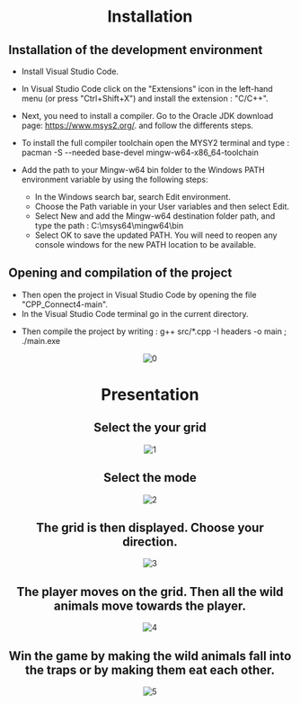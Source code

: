 <div align="center">
  
# Installation
  
</div>

## Installation of the development environment
  
 - Install Visual Studio Code.
 - In Visual Studio Code click on the "Extensions" icon in the left-hand menu (or press "Ctrl+Shift+X") and install the extension : "C/C++".
 - Next, you need to install a compiler. Go to the Oracle JDK download page: https://www.msys2.org/.
   and follow the differents steps.
 - To install the full compiler toolchain open the MYSY2 terminal and type : pacman -S --needed base-devel mingw-w64-x86_64-toolchain
 
 - Add the path to your Mingw-w64 bin folder to the Windows PATH environment variable by using the following steps:
     - In the Windows search bar, search Edit environment.
     - Choose the Path variable in your User variables and then select Edit.
     - Select New and add the Mingw-w64 destination folder path, and type the path : C:\msys64\mingw64\bin
     - Select OK to save the updated PATH. You will need to reopen any console windows for the new PATH location to be available.

## Opening and compilation of the project

- Then open the project in Visual Studio Code by opening the file "CPP_Connect4-main".
- In the Visual Studio Code terminal go in the current directory.
<div align="center">
  
  </div>

- Then compile the project by writing  : g++ src/*.cpp -I headers -o main ; ./main.exe

<div align="center">
  
![0](https://github.com/YassineProDev/CPP_PlayerHuntedByWildAnimals/assets/120946916/fa9fd1d4-37fe-4e72-9658-93861132f943)
  
  
# Presentation


## Select the your grid
 
![1](https://github.com/YassineProDev/CPP_PlayerHuntedByWildAnimals/assets/120946916/78490a26-39e6-44f0-82b0-7cd7c57bc80b)

## Select the mode

![2](https://github.com/YassineProDev/CPP_PlayerHuntedByWildAnimals/assets/120946916/8816b8b3-7847-46b0-9089-404eb575de3e)

## The grid is then displayed. Choose your direction.
  
![3](https://github.com/YassineProDev/CPP_PlayerHuntedByWildAnimals/assets/120946916/5c5f4d3e-1ecf-48f1-917b-85bf15c66a43)

## The player moves on the grid. Then all the wild animals move towards the player.
 
![4](https://github.com/YassineProDev/CPP_PlayerHuntedByWildAnimals/assets/120946916/451cb92d-7e9a-48ba-9417-8913220191a3)
  
## Win the game by making the wild animals fall into the traps or by making them eat each other.
 
![5](https://github.com/YassineProDev/CPP_PlayerHuntedByWildAnimals/assets/120946916/40ec13a6-b1db-41b6-b39c-889ff93936a2)
  
</div>

  
  
  
